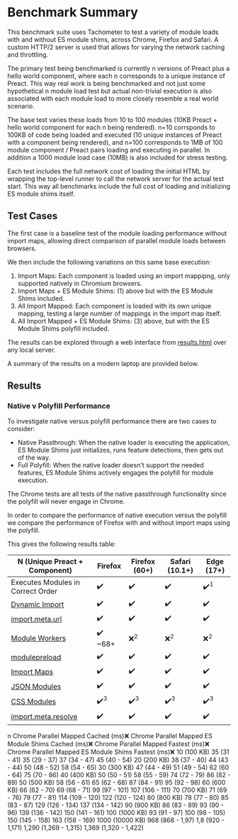 # Benchmark Summary

This benchmark suite uses Tachometer to test a variety of module loads with and without ES module shims, across Chrome, Firefox and Safari. A custom HTTP/2 server is used that allows for varying the network caching and throttling.

The primary test being benchmarked is currently n versions of Preact plus a hello world component, where each n corresponds to a unique instance of Preact. This way real work is being benchmarked and not just some hypothetical n module load test but actual non-trivial execution is also associated with each module load to more closely resemble a real world scenario.

The base test varies these loads from 10 to 100 modules (10KB Preact + hello world component for each n being rendered). n=10 corrsponds to 100KB of code being loaded and executed (10 unique instances of Preact with a component being rendered), and n=100 corresponds to 1MB of 100 module component / Preact pairs loading and executing in parallel. In addition a 1000 module load case (10MB) is also included for stress testing.

Each test includes the full network cost of loading the initial HTML by wrapping the top-level runner to call the network server for the actual test start. This way all benchmarks include the full cost of loading and initializing ES module shims itself.

## Test Cases

The first case is a baseline test of the module loading performance without import maps, allowing direct comparison of parallel module loads between browsers.

We then include the following variations on this same base execution:

1. Import Maps: Each component is loaded using an import mappipng, only supported natively in Chromium browsers.
2. Import Maps + ES Module Shims: (1) above but with the ES Module Shims included.
3. All Import Mapped: Each component is loaded with its own unique mapping, testing a large number of mappings in the import map itself.
4. All Import Mapped + ES Module Shims: (3) above, but with the ES Module Shims polyfill included.

The results can be explored through a web interface from [results.html](results.html) over any local server.

A summary of the results on a modern laptop are provided below.

## Results

### Native v Polyfill Performance

To investigate native versus polyfill performance there are two cases to consider:

* Native Passthrough: When the native loader is executing the application, ES Module Shims just initializes, runs feature detections, then gets out of the way.
* Full Polyfill: When the native loader doesn't support the needed features, ES Module Shims actively engages the polyfill for module execution.

The Chrome tests are all tests of the native passthrough functionality since the polyfill will never engage in Chrome.

In order to compare the performance of native execution versus the polyfill we compare the performance of Firefox with and without import maps using the polyfill.

This gives the following results table:

| N (Unique Preact + Component) | Firefox                        | Firefox (60+)                        | Safari (10.1+)                       | Edge (17+)                           |
| ---------------------------------- | ------------------------------------ | ------------------------------------ | ------------------------------------ | ------------------------------------ |
| Executes Modules in Correct Order  | :heavy_check_mark:                   | :heavy_check_mark:                   | :heavy_check_mark:                   | :heavy_check_mark:<sup>1</sup>       |
| [Dynamic Import](#dynamic-import)  | :heavy_check_mark:                   | :heavy_check_mark:                   | :heavy_check_mark:                   | :heavy_check_mark:                   |
| [import.meta.url](#importmetaurl)  | :heavy_check_mark:                   | :heavy_check_mark:                   | :heavy_check_mark:                   | :heavy_check_mark:                   |
| [Module Workers](#module-workers)  | :heavy_check_mark: ~68+              | :x:<sup>2</sup>                      | :x:<sup>2</sup>                      | :x:<sup>2</sup>                      |
| [modulepreload](#modulepreload)    | :heavy_check_mark:                   | :heavy_check_mark:                   | :heavy_check_mark:                   | :heavy_check_mark:                   |
| [Import Maps](#import-maps)        | :heavy_check_mark:                   | :heavy_check_mark:                   | :heavy_check_mark:                   | :heavy_check_mark:                   |
| [JSON Modules](#json-modules)      | :heavy_check_mark:                   | :heavy_check_mark:                   | :heavy_check_mark:                   | :heavy_check_mark:                   |
| [CSS Modules](#css-modules)        | :heavy_check_mark:<sup>3</sup>       | :heavy_check_mark:<sup>3</sup>       | :heavy_check_mark:<sup>3</sup>       | :heavy_check_mark:<sup>3</sup>       |
| [import.meta.resolve](#resolve)    | :heavy_check_mark:                   | :heavy_check_mark:                   | :heavy_check_mark:                   | :heavy_check_mark:                   |

n	Chrome Parallel Mapped Cached (ms)❌	Chrome Parallel Mapped ES Module Shims Cached (ms)❌	Chrome Parallel Mapped Fastest (ms)❌	Chrome Parallel Mapped ES Module Shims Fastest (ms)❌
10 (100 KB)	35 (31 - 41)	35 (29 - 37)	37 (34 - 47)	45 (40 - 54)
20 (200 KB)	38 (37 - 40)	44 (43 - 44)	50 (48 - 52)	58 (54 - 65)
30 (300 KB)	47 (44 - 49)	51 (49 - 54)	62 (60 - 64)	75 (70 - 86)
40 (400 KB)	50 (50 - 51)	58 (55 - 59)	74 (72 - 79)	86 (82 - 89)
50 (500 KB)	58 (56 - 61)	65 (62 - 68)	87 (84 - 91)	95 (92 - 98)
60 (600 KB)	66 (62 - 70)	69 (68 - 71)	99 (97 - 101)	107 (106 - 111)
70 (700 KB)	71 (69 - 76)	79 (77 - 81)	114 (109 - 120)	122 (120 - 124)
80 (800 KB)	78 (77 - 80)	85 (83 - 87)	129 (126 - 134)	137 (134 - 142)
90 (900 KB)	86 (83 - 89)	93 (90 - 96)	139 (136 - 142)	150 (141 - 161)
100 (1000 KB)	93 (91 - 97)	100 (98 - 105)	150 (145 - 158)	163 (158 - 169)
1000 (10000 KB)	968 (868 - 1,97)	1,8 (920 - 1,171)	1,290 (1,269 - 1,315)	1,369 (1,320 - 1,422)